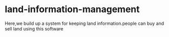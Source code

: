 # land-information-management
Here,we build up a system for  keeping land information.people can buy and sell land using this software

